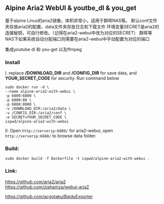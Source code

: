 Alpine Aria2 WebUI & youtbe_dl & you_get
---
基于alpine Linux的aria2镜像，体积非常小，适用于群晖NAS等。
默认conf文件夹存放aria2的配置，data文件夹存放日志和下载文件
环境变量SECRET是aria2的连接秘钥，可自行修改。（记得在aria2-webui中改为对应的SECRET）
群晖等NAS下如果系统自动分配端口则需要在aria2-webui中手动配置为对应的端口

集成youtube dl 和 you-get 以及ffmpeg

### Install
I. replace **/DOWNLOAD_DIR** and **/CONFIG_DIR** for save data, and **YOUR_SECRET_CODE** for security. Run command below  
```
sudo docker run -d \
--name alpine-aria2-with-webui \
-p 6800:6800 \
-p 6880:80 \
-p 6888:8080 \
-v /DOWNLOAD_DIR:/aria2/data \
-v /CONFIG_DIR:/aria2/conf \
-e SECRET=YOUR_SECRET_CODE \
ispwd/alpine-aria2-with-webui
```
  
II. Open `http://serverip:6880/` for aria2-webui, open `http://serverip:6888/` to browse data folder.  

### Build:  
`sudo docker build -f Dockerfile -t ispwd/alpine-aria2-with-webui .`  

### Link:  
https://github.com/aria2/aria2  
https://github.com/ziahamza/webui-aria2  

https://github.com/acgotaku/BaiduExporter  